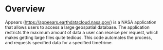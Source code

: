 # Overview

Appears (https://appeears.earthdatacloud.nasa.gov/) is a NASA application that allows users to access a large geospatial database.  The application restricts the maximum amount of data a user can receice per request, which makes getting large files quite tedious.  This code automates the process, and requests specified data for a specified timefrime.
